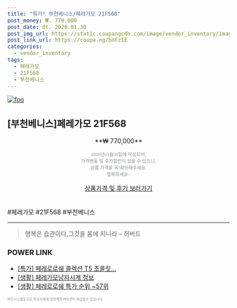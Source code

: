 ```yaml
--- 
title: "특가! 부천베니스/페레가모 21F568" 
post_money: ₩. 770,000 
post_date: dt. 2020.01.30 
post_img_url: https://static.coupangcdn.com/image/vendor_inventory/images/2019/02/07/18/7/a1047dd3-2a29-4029-864c-a350e5aad82c.jpg 
post_link_url: https://coupa.ng/bnFzIE 
categories: 
  - vendor_inventory 
tags: 
  - 페레가모 
  - 21F568 
  - 부천베니스 
--- 
```

[![foo](https://static.coupangcdn.com/image/vendor_inventory/images/2019/02/07/18/7/a1047dd3-2a29-4029-864c-a350e5aad82c.jpg)](https://coupa.ng/bnFzIE) 

## [부천베니스]페레가모 21F568 
<p style="text-align: center;">**₩ 770,000**</p> 
<p style="text-align: center;"><span style="color: #898c8f; font-family: Georgia,Times,serif; font-size: 0.75em;">2020년01월30일에 작성되어, <br>가격변동 및 추가할인이 있을 수 있으니,<br> 상품 가격을 꼭!확인해주세요.<br>행복하세요~</span> 
</p>	 
<div markdown="0" style="text-align: center;"><a href="https://coupa.ng/bnFzIE" class="btn btn--success">상품가격 및 후기 보러가기</a></div> 
<br><br> 
  #페레가모 #21F568 #부천베니스 
<hr> 

> 행복은 습관이다,그것을 몸에 지니라 – 허버드 


### POWER LINK

* <a href="https://blog.naver.com/an0733/221787101212" target="_blank">[특가] 페레로로쉐 콜렉션 T5 초콜릿...</a>
* <a href="https://blog.naver.com/santokki14/221770367430" target="_blank"> [생활] 페레가모남자시계 정보 </a>
* <a href="https://blog.naver.com/sakai111/221786894255" target="_blank"> [생활] 페레로로쉐 특가 순위 ~57위</a>

<span style="color: #898c8f; font-family: Georgia,Times,serif; font-size: 0.55em;">파트너스활동으로 작성자에게 일정액의 커미션이 제공될수 있습니다.</span> 
